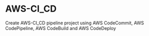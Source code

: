 # AWS-CI_CD
Create AWS-CI_CD pipeline project using AWS CodeCommit, AWS CodePipeline, AWS CodeBuild and AWS CodeDeploy
